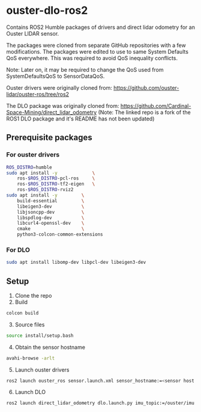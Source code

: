 # ouster-dlo-ros2
Contains ROS2 Humble packages of drivers and direct lidar odometry for an Ouster LIDAR sensor.
  
The packages were cloned from separate GitHub repositories with a few modifications. The packages were edited to use to same System Defaults QoS everywhere. This was required to avoid QoS inequality conflicts.
  
Note: Later on, it may be required to change the QoS used from SystemDefaultsQoS to SensorDataQoS.
  
Ouster drivers were originally cloned from: https://github.com/ouster-lidar/ouster-ros/tree/ros2
  
The DLO package was originally cloned from: https://github.com/Cardinal-Space-Mining/direct_lidar_odometry (Note: The linked repo is a fork of the ROS1 DLO package and it's README has not been updated)

## Prerequisite packages
### For ouster drivers
```bash
ROS_DISTRO=humble
sudo apt install -y             \
    ros-$ROS_DISTRO-pcl-ros     \
    ros-$ROS_DISTRO-tf2-eigen   \
    ros-$ROS_DISTRO-rviz2
sudo apt install -y         \
    build-essential         \
    libeigen3-dev           \
    libjsoncpp-dev          \
    libspdlog-dev           \
    libcurl4-openssl-dev    \
    cmake                   \
    python3-colcon-common-extensions
```
### For DLO
```bash
sudo apt install libomp-dev libpcl-dev libeigen3-dev 
```

## Setup
1. Clone the repo
2. Build
```bash
colcon build
```
3. Source files
```bash
source install/setup.bash
```
4. Obtain the sensor hostname
```bash
avahi-browse -arlt
```
5. Launch ouster drivers
```bash
ros2 launch ouster_ros sensor.launch.xml sensor_hostname:=<sensor host name>
```
6. Launch DLO
```bash
ros2 launch direct_lidar_odometry dlo.launch.py imu_topic:=/ouster/imu pointcloud_topic:=/ouster/points 
```
